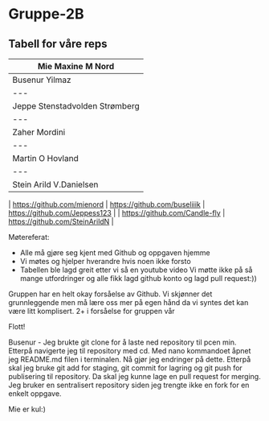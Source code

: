# Gruppe-2B
## Tabell for våre reps

| Mie Maxine M Nord | 
| --- |
| Busenur Yilmaz |
| --- |
| Jeppe Stenstadvolden Strømberg |
| --- |
| Zaher Mordini |
| --- |
| Martin O Hovland |
| --- |
| Stein Arild V.Danielsen  | 


| https://github.com/mienord | https://github.com/buseliiik | https://github.com/Jeppess123 |   | https://github.com/Candle-fly | https://github.com/SteinArildN |

Møtereferat:
- Alle må gjøre seg kjent med Github og oppgaven hjemme
- Vi møtes og hjelper hverandre hvis noen ikke forsto
- Tabellen ble lagd greit etter vi så en youtube video
Vi møtte ikke på så mange utfordringer og alle fikk lagd github konto og lagd pull request:))

Gruppen har en helt okay forsåelse av Github. Vi skjønner det grunnleggende men må lære oss mer på egen hånd da vi syntes det kan være litt komplisert. 
2+ i forsåelse for gruppen vår

Flott!


Busenur - Jeg brukte git clone for å laste ned repository til pcen 
min. Etterpå navigerte jeg til repository med cd. Med nano 
kommandoet åpnet jeg README.md filen i terminalen. Nå gjør jeg 
endringer på dette. Etterpå skal jeg bruke git add for staging, git 
commit for lagring og git push for publisering til repository. Da 
skal jeg kunne lage en pull request for merging. Jeg bruker en 
sentralisert repository siden jeg trengte ikke en fork for en enkelt 
oppgave.


Mie er kul:)